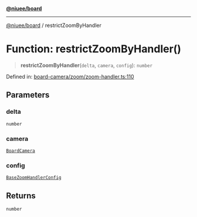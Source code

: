 [**@niuee/board**](../README.md)

***

[@niuee/board](../globals.md) / restrictZoomByHandler

# Function: restrictZoomByHandler()

> **restrictZoomByHandler**(`delta`, `camera`, `config`): `number`

Defined in: [board-camera/zoom/zoom-handler.ts:110](https://github.com/niuee/board/blob/d74620e4e63da3004adfc7105b7f1136fce9577c/src/board-camera/zoom/zoom-handler.ts#L110)

## Parameters

### delta

`number`

### camera

[`BoardCamera`](../interfaces/BoardCamera.md)

### config

[`BaseZoomHandlerConfig`](../type-aliases/BaseZoomHandlerConfig.md)

## Returns

`number`
